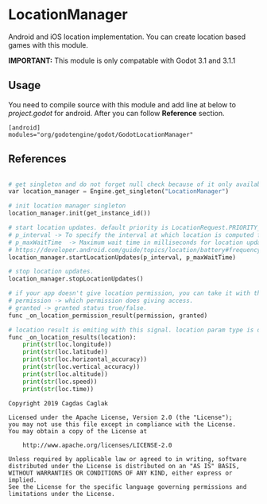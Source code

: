 # LocationManager

Android and iOS location implementation. You can create location based games with this module.

__IMPORTANT:__ This module is only compatable with Godot 3.1 and 3.1.1

## Usage

You need to compile source with this module and add line at below to *project.godot* for android. After you can follow __Reference__ section.

    [android]
    modules="org/godotengine/godot/GodotLocationManager"

## References

```python

# get singleton and do not forget null check because of it only available for android and ios.
var location_manager = Engine.get_singleton("LocationManager")

# init location manager singleton
location_manager.init(get_instance_id())

# start location updates. default priority is LocationRequest.PRIORITY_HIGH_ACCURACY
# p_interval -> To specify the interval at which location is computed for your app.
# p_maxWaitTime  -> Maximum wait time in milliseconds for location updates.
# https://developer.android.com/guide/topics/location/battery#frequency
location_manager.startLocationUpdates(p_interval, p_maxWaitTime)

# stop location updates.
location_manager.stopLocationUpdates()

# if your app doesn't give location permission, you can take it with this module(init() func) and get results in this callback.
# permission -> which permission does giving access.
# granted -> granted status true/false.
func _on_location_permission_result(permission, granted)

# location result is emiting with this signal. location param type is dictionary.
func _on_location_results(location):
    print(str(loc.longitude))
    print(str(loc.latitude))
    print(str(loc.horizontal_accuracy))
    print(str(loc.vertical_accuracy))
    print(str(loc.altitude))
    print(str(loc.speed))
    print(str(loc.time))


```

    Copyright 2019 Cagdas Caglak

    Licensed under the Apache License, Version 2.0 (the "License");
    you may not use this file except in compliance with the License.
    You may obtain a copy of the License at

        http://www.apache.org/licenses/LICENSE-2.0

    Unless required by applicable law or agreed to in writing, software
    distributed under the License is distributed on an "AS IS" BASIS,
    WITHOUT WARRANTIES OR CONDITIONS OF ANY KIND, either express or implied.
    See the License for the specific language governing permissions and
    limitations under the License.
